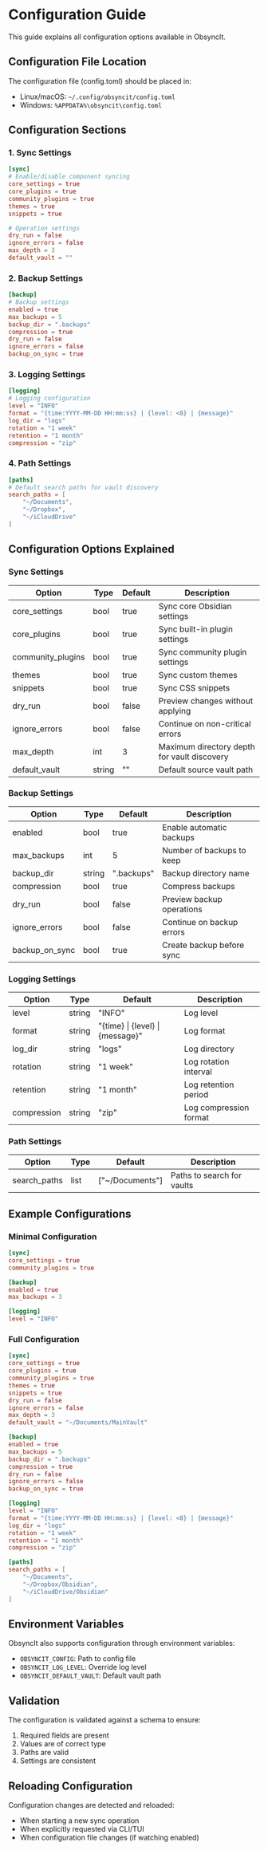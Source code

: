 # Configuration Guide

This guide explains all configuration options available in ObsyncIt.

## Configuration File Location

The configuration file (config.toml) should be placed in:

- Linux/macOS: `~/.config/obsyncit/config.toml`
- Windows: `%APPDATA%\obsyncit\config.toml`

## Configuration Sections

### 1. Sync Settings

```toml
[sync]
# Enable/disable component syncing
core_settings = true
core_plugins = true
community_plugins = true
themes = true
snippets = true

# Operation settings
dry_run = false
ignore_errors = false
max_depth = 3
default_vault = ""
```

### 2. Backup Settings

```toml
[backup]
# Backup settings
enabled = true
max_backups = 5
backup_dir = ".backups"
compression = true
dry_run = false
ignore_errors = false
backup_on_sync = true
```

### 3. Logging Settings

```toml
[logging]
# Logging configuration
level = "INFO"
format = "{time:YYYY-MM-DD HH:mm:ss} | {level: <8} | {message}"
log_dir = "logs"
rotation = "1 week"
retention = "1 month"
compression = "zip"
```

### 4. Path Settings

```toml
[paths]
# Default search paths for vault discovery
search_paths = [
    "~/Documents",
    "~/Dropbox",
    "~/iCloudDrive"
]
```

## Configuration Options Explained

### Sync Settings

| Option | Type | Default | Description |
|--------|------|---------|-------------|
| core_settings | bool | true | Sync core Obsidian settings |
| core_plugins | bool | true | Sync built-in plugin settings |
| community_plugins | bool | true | Sync community plugin settings |
| themes | bool | true | Sync custom themes |
| snippets | bool | true | Sync CSS snippets |
| dry_run | bool | false | Preview changes without applying |
| ignore_errors | bool | false | Continue on non-critical errors |
| max_depth | int | 3 | Maximum directory depth for vault discovery |
| default_vault | string | "" | Default source vault path |

### Backup Settings

| Option | Type | Default | Description |
|--------|------|---------|-------------|
| enabled | bool | true | Enable automatic backups |
| max_backups | int | 5 | Number of backups to keep |
| backup_dir | string | ".backups" | Backup directory name |
| compression | bool | true | Compress backups |
| dry_run | bool | false | Preview backup operations |
| ignore_errors | bool | false | Continue on backup errors |
| backup_on_sync | bool | true | Create backup before sync |

### Logging Settings

| Option | Type | Default | Description |
|--------|------|---------|-------------|
| level | string | "INFO" | Log level |
| format | string | "{time} \| {level} \| {message}" | Log format |
| log_dir | string | "logs" | Log directory |
| rotation | string | "1 week" | Log rotation interval |
| retention | string | "1 month" | Log retention period |
| compression | string | "zip" | Log compression format |

### Path Settings

| Option | Type | Default | Description |
|--------|------|---------|-------------|
| search_paths | list | ["~/Documents"] | Paths to search for vaults |

## Example Configurations

### Minimal Configuration

```toml
[sync]
core_settings = true
community_plugins = true

[backup]
enabled = true
max_backups = 3

[logging]
level = "INFO"
```

### Full Configuration

```toml
[sync]
core_settings = true
core_plugins = true
community_plugins = true
themes = true
snippets = true
dry_run = false
ignore_errors = false
max_depth = 3
default_vault = "~/Documents/MainVault"

[backup]
enabled = true
max_backups = 5
backup_dir = ".backups"
compression = true
dry_run = false
ignore_errors = false
backup_on_sync = true

[logging]
level = "INFO"
format = "{time:YYYY-MM-DD HH:mm:ss} | {level: <8} | {message}"
log_dir = "logs"
rotation = "1 week"
retention = "1 month"
compression = "zip"

[paths]
search_paths = [
    "~/Documents",
    "~/Dropbox/Obsidian",
    "~/iCloudDrive/Obsidian"
]
```

## Environment Variables

ObsyncIt also supports configuration through environment variables:

- `OBSYNCIT_CONFIG`: Path to config file
- `OBSYNCIT_LOG_LEVEL`: Override log level
- `OBSYNCIT_DEFAULT_VAULT`: Default vault path

## Validation

The configuration is validated against a schema to ensure:

1. Required fields are present
2. Values are of correct type
3. Paths are valid
4. Settings are consistent

## Reloading Configuration

Configuration changes are detected and reloaded:

- When starting a new sync operation
- When explicitly requested via CLI/TUI
- When configuration file changes (if watching enabled)